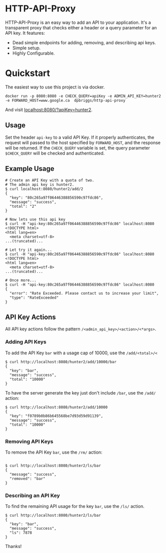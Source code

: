 # HTTP-API-Proxy

HTTP-API-Proxy is an easy way to add an API to your application.
It's a transparent proxy that checks either a header or a query parameter
for an API key. It features:

- Dead simple endpoints for adding, removing, and describing api keys.
- Simple setup.
- Highly Configurable.

# Quickstart

The easiest way to use this project is via docker.


```
docker run -p 8080:8080 -e CHECK_QUERY=apiKey -e ADMIN_API_KEY=hunter2 -e FORWARD_HOST=www.google.ca  dpbriggs/http-api-proxy
```

And visit [localhost:8080/?apiKey=hunter2](localhost:8080/?apiKey=hunter2).


## Usage

Set the header `api-key` to a valid API Key. If it properly authenticates, 
the request will passed to the host specified by `FORWARD_HOST`, and the response
will be returned. If the `CHECK_QUERY` variable is set, the query parameter
`$CHECK_QUERY` will be checked and authenticated.

## Example Usage

```
# Create an API Key with a quota of two.
# The admin api key is hunter2.
$ curl localhost:8080/hunter2/add/2
{
  "key": "80c265a97f06446388856590c97fdc86",
  "message": "success",
  "total": "2"
}

# Now lets use this api key
$ curl -H "api-key:80c265a97f06446388856590c97fdc86" localhost:8080
<!DOCTYPE html>
<html lang=en>
  <meta charset=utf-8>
...(truncated)... 

# Let try it again...
$ curl -H "api-key:80c265a97f06446388856590c97fdc86" localhost:8080
<!DOCTYPE html>
<html lang=en>
  <meta charset=utf-8>
...(truncated)... 

# Once more...
$ curl -H "api-key:80c265a97f06446388856590c97fdc86" localhost:8080
{
  "error": "Rate Exceeded. Please contact us to increase your limit",
  "type": "RateExceeded"
}
```

## API Key Actions

All API key actions follow the pattern `/<admin_api_key>/<action>/<*args>`.

### Adding API Keys

To add the API Key `bar` with a usage cap of 10000, use the
`/add/<total>/<`

```
$ curl http://localhost:8080/hunter2/add/10000/bar
{
  "key": "bar", 
  "message": "success", 
  "total": "10000"
}
```

To have the server generate the key just don't include `/bar`,
use the `/add/` action:

```
$ curl http://localhost:8080/hunter2/add/10000
{
  "key": "f0789b0b86b645568be7d93d59d91139", 
  "message": "success", 
  "total": "10000"
}
```

### Removing API Keys

To remove the API Key `bar`, use the `/rm/` action:
```

$ curl http://localhost:8080/hunter2/ls/bar
{
  "message": "success", 
  "removed": "bar"
}

```


### Describing an API Key

To find the remaining API usage for the key `bar`, use
the `/ls/` action.

```
$ curl http://localhost:8080/hunter2/ls/bar
{
  "key": "bar", 
  "message": "success", 
  "ls": 7878
}
```


Thanks!
